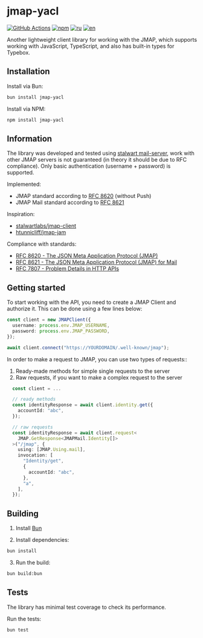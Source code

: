 # jmap-yacl

[![GitHub Actions](https://github.com/ilyhalight/jmap-yacl/actions/workflows/build.yml/badge.svg)](https://github.com/ilyhalight/jmap-yacl/actions/workflows/build.yml)
[![npm](https://img.shields.io/bundlejs/size/jmap-yacl)](https://www.npmjs.com/package/jmap-yacl)
[![ru](https://img.shields.io/badge/%D1%8F%D0%B7%D1%8B%D0%BA-%D0%A0%D1%83%D1%81%D1%81%D0%BA%D0%B8%D0%B9%20%F0%9F%87%B7%F0%9F%87%BA-white)](README-RU.md)
[![en](https://img.shields.io/badge/lang-English%20%F0%9F%87%AC%F0%9F%87%A7-white)](README.md)

Another lightweight client library for working with the JMAP, which supports working with JavaScript, TypeScript, and also has built-in types for Typebox.

## Installation

Install via Bun:

```bash
bun install jmap-yacl
```

Install via NPM:

```bash
npm install jmap-yacl
```

## Information

The library was developed and tested using [stalwart mail-server](https://github.com/stalwartlabs/mail-server), work with other JMAP servers is not guaranteed (in theory it should be due to RFC compliance). Only basic authentication (username + password) is supported.

Implemented:

- JMAP standard according to [RFC 8620](https://datatracker.ietf.org/doc/rfc8620/) (without Push)
- JMAP Mail standard according to [RFC 8621](https://datatracker.ietf.org/doc/rfc8621/)

Inspiration:

- [stalwartlabs/jmap-client](https://github.com/stalwartlabs/jmap-client)
- [htunnicliff/jmap-jam](https://github.com/htunnicliff/jmap-jam)

Compliance with standards:

- [RFC 8620 - The JSON Meta Application Protocol (JMAP)](https://datatracker.ietf.org/doc/rfc8620/)
- [RFC 8621 - The JSON Meta Application Protocol (JMAP) for Mail](https://datatracker.ietf.org/doc/html/rfc8621)
- [RFC 7807 - Problem Details in HTTP APIs](https://datatracker.ietf.org/doc/rfc7807/)

## Getting started

To start working with the API, you need to create a JMAP Client and authorize it. This can be done using a few lines below:

```ts
const client = new JMAPClient({
  username: process.env.JMAP_USERNAME,
  password: process.env.JMAP_PASSWORD,
});

await client.connect("https://YOURDOMAIN/.well-known/jmap");
```

In order to make a request to JMAP, you can use two types of requests::

1. Ready-made methods for simple single requests to the server
2. Raw requests, if you want to make a complex request to the server

```ts
  const client = ...

  // ready methods
  const identityResponse = await client.identity.get({
    accountId: "abc",
  });

  // raw requests
  const identityResponse = await client.request<
    JMAP.GetResponse<JMAPMail.Identity[]>
  >("/jmap", {
    using: [JMAP.Using.mail],
    invocation: [
      "Identity/get",
      {
        accountId: "abc",
      },
      "a",
    ],
  });
```

## Building

1. Install [Bun](https://bun.sh/)

2. Install dependencies:

```bash
bun install
```

3. Run the build:

```bash
bun build:bun
```

## Tests

The library has minimal test coverage to check its performance.

Run the tests:

```bash
bun test
```
